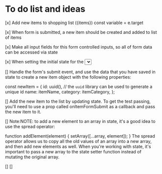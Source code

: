 # To do list and ideas

[x] Add new items to shopping list ({items})
const variable = e.target 


[x] When form is submitted, a new item should be created and added to list of items

[x] Make all input fields for this form controlled inputs, so  all of form data can be accessed via state

[x] When setting the initial state for the <select> tag, use an initial value of "Produce" (since that's the first option in the list)

[] Handle the form's submit event, and use the data that you have saved in state to create a new item object with the following properties:

  const newItem = {
    id: uuid(), // the `uuid` library can be used to generate a unique id
    name: itemName,
    category: itemCategory,
  };

[] Add the new item to the list by updating state. To get the test passing, you'll need to use a prop called onItemFormSubmit as a callback and pass the new item to it.

[] Note:NOTE: to add a new element to an array in state, it's a good idea to use the spread operator:

  function addElement(element) {
    setArray([...array, element]);
  }
The spread operator allows us to copy all the old values of an array into a new array, and then add new elements as well. When you're working with state, it's important to pass a new array to the state setter function instead of mutating the original array.

[] 
[] 